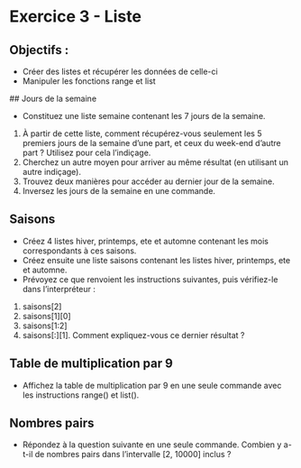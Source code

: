 # Exercice 3 - Liste

## Objectifs : 
* Créer des listes et récupérer les données de celle-ci
* Manipuler les fonctions range et list


## Jours de la semaine
* Constituez une liste semaine contenant les 7 jours de la semaine.
1. À partir de cette liste, comment récupérez-vous seulement les 5 premiers jours de la semaine d’une part, et ceux du
week-end d’autre part ? Utilisez pour cela l’indiçage.
2. Cherchez un autre moyen pour arriver au même résultat (en utilisant un autre indiçage).
3. Trouvez deux manières pour accéder au dernier jour de la semaine.
4. Inversez les jours de la semaine en une commande.

## Saisons
* Créez 4 listes hiver, printemps, ete et automne contenant les mois correspondants à ces saisons. 
* Créez ensuite une liste saisons contenant les listes hiver, printemps, ete et automne. 
* Prévoyez ce que renvoient les instructions suivantes, puis vérifiez-le dans l’interpréteur :
1. saisons[2]
2. saisons[1][0]
3. saisons[1:2]
4. saisons[:][1]. Comment expliquez-vous ce dernier résultat ?

## Table de multiplication par 9
* Affichez la table de multiplication par 9 en une seule commande avec les instructions range() et list().

## Nombres pairs
* Répondez à la question suivante en une seule commande. Combien y a-t-il de nombres pairs dans l’intervalle [2, 10000] inclus ?
